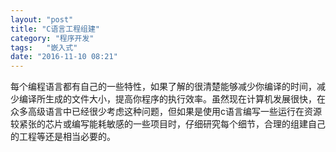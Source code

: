 ```yaml
---
layout: "post"
title: "C语言工程组建"
category: "程序开发"
tags:   "嵌入式"
date: "2016-11-10 08:21"
---
```


每个编程语言都有自己的一些特性，如果了解的很清楚能够减少你编译的时间，减少编译所生成的文件大小，提高你程序的执行效率。虽然现在计算机发展很快，在众多高级语言中已经很少考虑这种问题，但如果是使用c语言编写一些运行在资源较紧张的芯片或编写能耗敏感的一些项目时，仔细研究每个细节，合理的组建自己的工程等还是相当必要的。

<!-- more -->
